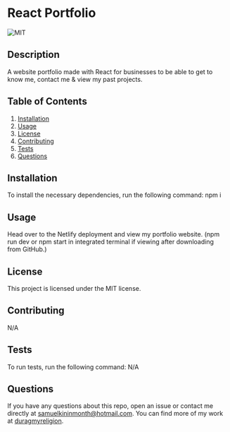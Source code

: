 # React Portfolio

![MIT](https://img.shields.io/badge/license-MIT-green)

## Description
A website portfolio made with React for businesses to be able to get to know me, contact me & view my past projects.

## Table of Contents
1. [Installation](#installation)
2. [Usage](#usage)
3. [License](#license)
4. [Contributing](#contributing)
5. [Tests](#tests)
6. [Questions](#questions)

## Installation
To install the necessary dependencies, run the following command:
npm i

## Usage
Head over to the Netlify deployment and view my portfolio website. (npm run dev or npm start in integrated terminal if viewing after downloading from GitHub.)

## License 
This project is licensed under the MIT license.

## Contributing
N/A

## Tests
To run tests, run the following command:
N/A

## Questions
If you have any questions about this repo, open an issue or contact me directly at [samuelkininmonth@hotmail.com](mailto:samuelkininmonth@hotmail.com). You can find more of my work at [duragmyreligion](https://www.github.com/duragmyreligion).